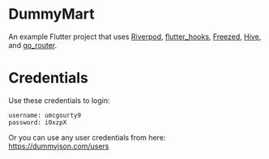 # DummyMart

An example Flutter project that uses [Riverpod], [flutter_hooks], [Freezed], [Hive], and [go_router].

# Credentials
Use these credentials to login:

```
username: umcgourty9
password: i0xzpX
```

Or you can use any user credentials from here: https://dummyjson.com/users

  [riverpod]: https://pub.dev/packages/riverpod
  [flutter_hooks]: https://pub.dev/packages/flutter_hooks
  [freezed]: https://pub.dev/packages/freezed
  [hive]: https://pub.dev/packages/hive
  [go_router]: https://pub.dev/packages/go_router
